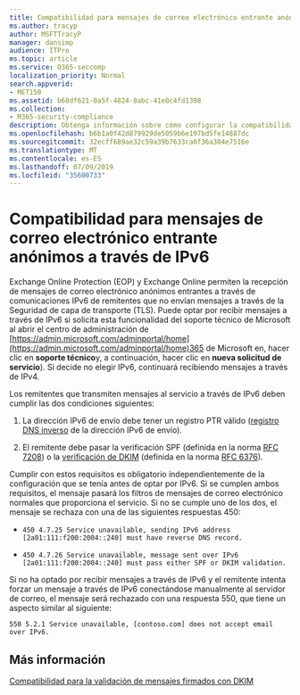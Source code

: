```yaml
---
title: Compatibilidad para mensajes de correo electrónico entrante anónimos a través de IPv6
ms.author: tracyp
author: MSFTTracyP
manager: dansimp
audience: ITPro
ms.topic: article
ms.service: O365-seccomp
localization_priority: Normal
search.appverid:
- MET150
ms.assetid: b68df621-0a5f-4824-8abc-41e0c4fd1398
ms.collection:
- M365-security-compliance
description: Obtenga información sobre cómo configurar la compatibilidad con mensajes anónimos desde orígenes IPv6 para Exchange Online Protection y Exchange Online.
ms.openlocfilehash: b6b1a0f42d879929de5059b6e197bd5fe14887dc
ms.sourcegitcommit: 32ecff689ae32c59a39b7633ca0f36a304e7516e
ms.translationtype: MT
ms.contentlocale: es-ES
ms.lasthandoff: 07/09/2019
ms.locfileid: "35600733"
---
```

# <a name="support-for-anonymous-inbound-email-messages-over-ipv6"></a>Compatibilidad para mensajes de correo electrónico entrante anónimos a través de IPv6

Exchange Online Protection (EOP) y Exchange Online permiten la recepción de mensajes de correo electrónico anónimos entrantes a través de comunicaciones IPv6 de remitentes que no envían mensajes a través de la Seguridad de capa de transporte (TLS). Puede optar por recibir mensajes a través de IPv6 si solicita esta funcionalidad del soporte técnico de Microsoft al abrir el centro de administración de [https://admin.microsoft.com/adminportal/home](https://admin.microsoft.com/adminportal/home)365 de Microsoft en, hacer clic en **soporte técnico**y, a continuación, hacer clic en **nueva solicitud de servicio**). Si decide no elegir IPv6, continuará recibiendo mensajes a través de IPv4.
  
Los remitentes que transmiten mensajes al servicio a través de IPv6 deben cumplir las dos condiciones siguientes:
  
1. La dirección IPv6 de envío debe tener un registro PTR válido ([registro DNS inverso](https://en.wikipedia.org/wiki/Reverse_DNS_lookup) de la dirección IPv6 de envío). 
    
2. El remitente debe pasar la verificación SPF (definida en la norma [RFC 7208](https://tools.ietf.org/html/rfc7208)) o la [verificación de DKIM](http://dkim.org/) (definida en la norma [RFC 6376](https://www.rfc-editor.org/rfc/rfc6376.txt)).
    
Cumplir con estos requisitos es obligatorio independientemente de la configuración que se tenía antes de optar por IPv6. Si se cumplen ambos requisitos, el mensaje pasará los filtros de mensajes de correo electrónico normales que proporciona el servicio. Si no se cumple uno de los dos, el mensaje se rechaza con una de las siguientes respuestas 450:
  
-  `450 4.7.25 Service unavailable, sending IPv6 address [2a01:111:f200:2004::240] must have reverse DNS record.`
    
-  `450 4.7.26 Service unavailable, message sent over IPv6 [2a01:111:f200:2004::240] must pass either SPF or DKIM validation.`
    
Si no ha optado por recibir mensajes a través de IPv6 y el remitente intenta forzar un mensaje a través de IPv6 conectándose manualmente al servidor de correo, el mensaje será rechazado con una respuesta 550, que tiene un aspecto similar al siguiente:
  
 `550 5.2.1 Service unavailable, [contoso.com] does not accept email over IPv6.`
  
## <a name="for-more-information"></a>Más información

[Compatibilidad para la validación de mensajes firmados con DKIM](support-for-validation-of-dkim-signed-messages.md)
  

